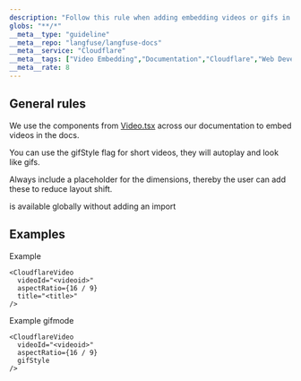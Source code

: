 ```yaml
---
description: "Follow this rule when adding embedding videos or gifs in the documentation files."
globs: "**/*"
__meta__type: "guideline"
__meta__repo: "langfuse/langfuse-docs"
__meta__service: "Cloudflare"
__meta__tags: ["Video Embedding","Documentation","Cloudflare","Web Development","Best Practices"]
__meta__rate: 8
---
```

## General rules

We use the components from [Video.tsx](mdc:components/Video.tsx) across our documentation to embed videos in the docs.

You can use the gifStyle flag for short videos, they will autoplay and look like gifs.

Always include a placeholder for the dimensions, thereby the user can add these to reduce layout shift.

<CloudflareVideo> is available globally without adding an import

## Examples

Example

```
<CloudflareVideo
  videoId="<videoid>"
  aspectRatio={16 / 9}
  title="<title>"
/>
```

Example gifmode

```
<CloudflareVideo
  videoId="<videoid>"
  aspectRatio={16 / 9}
  gifStyle
/>
```